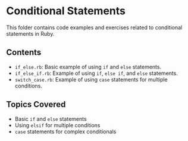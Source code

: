 # Conditional Statements

This folder contains code examples and exercises related to conditional statements in Ruby.

## Contents

- `if_else.rb`: Basic example of using `if` and `else` statements.
- `if_else_if.rb`: Example of using `if`, `else if`, and `else` statements.
- `switch_case.rb`: Example of using `case` statements for multiple conditions.

## Topics Covered

- Basic `if` and `else` statements
- Using `elsif` for multiple conditions
- `case` statements for complex conditionals
